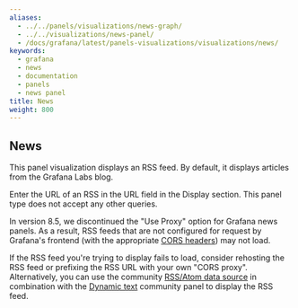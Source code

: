 ```yaml
---
aliases:
  - ../../panels/visualizations/news-graph/
  - ../../visualizations/news-panel/
  - /docs/grafana/latest/panels-visualizations/visualizations/news/
keywords:
  - grafana
  - news
  - documentation
  - panels
  - news panel
title: News
weight: 800
---
```


## News

This panel visualization displays an RSS feed. By default, it displays articles from the Grafana Labs blog.

Enter the URL of an RSS in the URL field in the Display section. This panel type does not accept any other queries.

In version 8.5, we discontinued the "Use Proxy" option for Grafana news panels. As a result, RSS feeds that are not configured for request by Grafana's frontend (with the appropriate [CORS headers](https://developer.mozilla.org/en-US/docs/Web/HTTP/CORS)) may not load.

If the RSS feed you're trying to display fails to load, consider rehosting the RSS feed or prefixing the RSS URL with your own "CORS proxy". Alternatively, you can use the community [RSS/Atom data source](https://grafana.com/grafana/plugins/volkovlabs-rss-datasource/) in combination with the [Dynamic text](https://grafana.com/grafana/plugins/marcusolsson-dynamictext-panel/) community panel to display the RSS feed.

